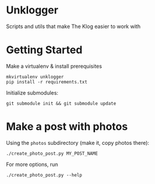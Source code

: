 # Unklogger

Scripts and utils that make The Klog easier to work with


# Getting Started

Make a virtualenv & install prerequisites

    mkvirtualenv unklogger
    pip install -r requirements.txt

Initialize submodules:

    git submodule init && git submodule update


# Make a post with photos

Using the `photos` subdirectory (make it, copy photos there):

    ./create_photo_post.py MY_POST_NAME

For more options, run

    ./create_photo_post.py --help
